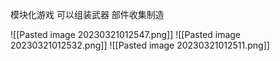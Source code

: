 模块化游戏
可以组装武器
部件收集制造


![[Pasted image 20230321012547.png]]
![[Pasted image 20230321012532.png]]
![[Pasted image 20230321012511.png]]